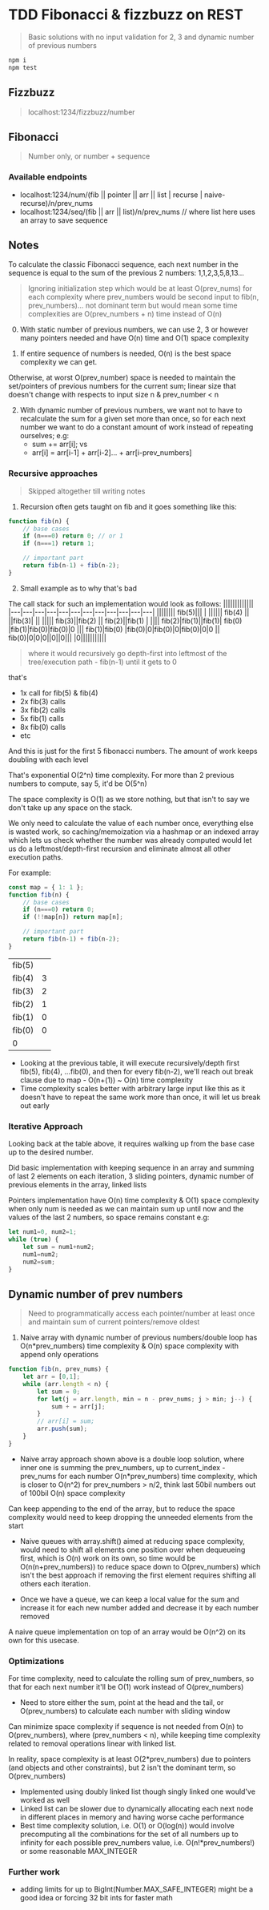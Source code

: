 # TDD Fibonacci & fizzbuzz on REST

> Basic solutions with no input validation for 2, 3 and dynamic number of previous numbers

```sh
npm i
npm test
```

## Fizzbuzz

> localhost:1234/fizzbuzz/number

## Fibonacci

> Number only, or number + sequence

### Available endpoints

* localhost:1234/num/(fib || pointer || arr || list | recurse | naive-recurse)/n/prev_nums
* localhost:1234/seq/(fib || arr || list)/n/prev_nums // where list here uses an array to save sequence

## Notes

To calculate the classic Fibonacci sequence, each next number in the sequence is equal to the sum of the previous 2 numbers:
1,1,2,3,5,8,13...

> Ignoring initialization step which would be at least O(prev_nums) for each complexity
> where prev_numbers would be second input to fib(n, prev_numbers)...
> not dominant term but would mean some time complexities are O(prev_numbers + n) time instead of O(n)

0. With static number of previous numbers, we can use 2, 3 or however many pointers needed and have O(n) time and O(1) space complexity

1. If entire sequence of numbers is needed, O(n) is the best space complexity we can get.

Otherwise, at worst O(prev_number) space is needed to maintain the set/pointers of previous numbers for the current sum; linear size that doesn't change with respects to input size n & prev_number < n

2. With dynamic number of previous numbers, we want not to have to recalculate the sum for a given set more than once, so for each next number we want to do a constant amount of work instead of repeating ourselves; e.g:
   * sum += arr[i]; vs
   * arr[i] = arr[i-1] + arr[i-2]... + arr[i-prev_numbers]

### Recursive approaches

> Skipped altogether till writing notes

1. Recursion often gets taught on fib and it goes something like this:

```js
function fib(n) {
    // base cases
    if (n===0) return 0; // or 1
    if (n===1) return 1;

    // important part
    return fib(n-1) + fib(n-2);
}
```

2. Small example as to why that's bad

The call stack for such an implementation would look as follows:
|||||||||||||
|---|---|---|---|---|---|---|---|---|---|---|---|
||||||||      fib(5)|||   |
||||||    fib(4) || ||fib(3)| ||
|||||   fib(3)||fib(2) || fib(2)||fib(1) |
||||   fib(2)|fib(1)||fib(1)| fib(0) |fib(1)|fib(0)|fib(0)|0 
|||  fib(1)|fib(0) |fib(0)|0|fib(0)|0|fib(0)|0|0
|| fib(0)|0|0|0||0||0|||
|0|||||||||||

> where it would recursively go depth-first into leftmost of the tree/execution path - fib(n-1) until it gets to 0

that's

* 1x call for fib(5) & fib(4)
* 2x fib(3) calls
* 3x fib(2) calls
* 5x fib(1) calls
* 8x fib(0) calls
* etc

And this is just for the first 5 fibonacci numbers. The amount of work keeps doubling with each level

That's exponential O(2^n) time complexity. For more than 2 previous numbers to compute, say 5, it'd be O(5^n)

The space complexity is O(1) as we store nothing, but that isn't to say we don't take up any space on the stack.

We only need to calculate the value of each number once, everything else is wasted work, so caching/memoization via a hashmap or an indexed array which lets us check whether the number was already computed would let us do a leftmost/depth-first recursion and eliminate almost all other execution paths.

For example:

```js
const map = { 1: 1 };
function fib(n) {
    // base cases
    if (n===0) return 0;
    if (!!map[n]) return map[n];

    // important part
    return fib(n-1) + fib(n-2);
}

```

|        |     |
| ------ | --- |
| fib(5) |     |
| fib(4) | 3   |
| fib(3) | 2   |
| fib(2) | 1   |
| fib(1) | 0   |
| fib(0) | 0   |
| 0      |     |

* Looking at the previous table, it will execute recursively/depth first fib(5), fib(4), ...fib(0), and then for every fib(n-2), we'll reach out break clause due to map - O(n+(1)) ~ O(n) time complexity
* Time complexity scales better with arbitrary large input like this as it doesn't have to repeat the same work more than once, it will let us break out early

### Iterative Approach

Looking back at the table above, it requires walking up from the base case up to the desired number.

Did basic implementation with keeping sequence in an array and summing of last 2 elements on each iteration, 3 sliding pointers, dynamic number of previous elements in the array, linked lists

Pointers implementation have O(n) time complexity & O(1) space complexity when only num is needed as we can maintain sum up until now and the values of the last 2 numbers, so space remains constant e.g:

```js
let num1=0, num2=1;
while (true) {
    let sum = num1+num2;
    num1=num2;
    num2=sum;
}
```

## Dynamic number of prev numbers

> Need to programmatically access each pointer/number at least once and maintain sum of current pointers/remove oldest

1. Naive array with dynamic number of previous numbers/double loop has O(n*prev_numbers) time complexity & O(n) space complexity with append only operations

```js
function fib(n, prev_nums) {
    let arr = [0,1];
    while (arr.length < n) {
        let sum = 0;
        for let(j = arr.length, min = n - prev_nums; j > min; j--) {
            sum + = arr[j];
        }
        // arr[i] = sum;
        arr.push(sum);
    }
}
```

* Naive array approach shown above is a double loop solution, where inner one is summing the prev_numbers, up to current_index - prev_nums for each number
    O(n*prev_numbers) time complexity, which is closer to O(n^2) for prev_numbers > n/2, think last 50bil numbers out of 100bil
    O(n) space complexity

Can keep appending to the end of the array, but to reduce the space complexity would need to keep dropping the unneeded elements from the start

* Naive queues with array.shift() aimed at reducing space complexity, would need to shift all elements one position over when dequeueing first,
   which is O(n) work on its own, so time would be O(n(n+prev_numbers)) to reduce space down to O(prev_numbers) which isn't the best approach if removing the first element requires shifting all others each iteration.

* Once we have a queue, we can keep a local value for the sum and increase it for each new number added and decrease it by each number removed

A naive queue implementation on top of an array would be O(n^2) on its own for this usecase.

### Optimizations

For time complexity, need to calculate the rolling sum of prev_numbers, so that for each next number it'll be O(1) work instead of O(prev_numbers)

* Need to store either the sum, point at the head and the tail, or O(prev_numbers) to calculate each number with sliding window

Can minimize space complexity if sequence is not needed from O(n) to O(prev_numbers), where (prev_numbers < n), while keeping time complexity related to removal operations linear with linked list.

In reality, space complexity is at least O(2*prev_numbers) due to pointers (and objects and other constraints), but 2 isn't the dominant term, so O(prev_numbers)

* Implemented using doubly linked list though singly linked one would've worked as well
* Linked list can be slower due to dynamically allocating each next node in different places in memory and having worse cache performance
* Best time complexity solution, i.e. O(1) or O(log(n)) would involve precomputing all the combinations for the set of all numbers up to infinity for each possible prev_numbers value, i.e. O(n!*prev_numbers!) or some reasonable MAX_INTEGER

### Further work

* adding limits for up to BigInt(Number.MAX_SAFE_INTEGER) might be a good idea or forcing 32 bit ints for faster math
